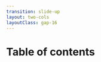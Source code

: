 ```yaml
---
transition: slide-up
layout: two-cols
layoutClass: gap-16
---
```


# Table of contents


<Toc text-sm minDepth="1" maxDepth="2" />

<style>
h2 {
  background-color: #2B90B6;
  background-image: linear-gradient(45deg,rgb(78, 212, 94) 10%,rgb(20, 140, 88) 20%);
  background-size: 100%;
  -webkit-background-clip: text;
  -moz-background-clip: text;
  -webkit-text-fill-color: transparent;
  -moz-text-fill-color: transparent;
}
</style>